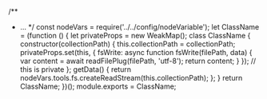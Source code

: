 /**
 * ...
 */
const nodeVars = require('../../config/nodeVariable');
let ClassName = (function () {
  let privateProps = new WeakMap();
  class ClassName {
    constructor(collectionPath) {
      this.collectionPath = collectionPath;
      privateProps.set(this, {
        fsWrite: async function fsWrite(filePath, data) {
          var content = await readFilePlug(filePath, 'utf-8');
          return content;
        }
      }); // this is private
    };
    getData() {
      return nodeVars.tools.fs.createReadStream(this.collectionPath);
    };
  }
  return ClassName;
})();
module.exports = ClassName;